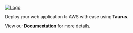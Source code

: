[![Logo][logo-img]][docs]

Deploy your web application to AWS with ease using __Taurus__.

View our __[Documentation][docs]__ for more details.

[logo-img]: https://nearform.github.io/taurus-docs/img/Accel_Logo_Taurus.svg
[docs]: https://nearform.github.io/taurus
